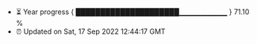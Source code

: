 - ⏳ Year progress { █████████████████████▁▁▁▁▁▁▁▁▁ } 71.10 %
- ⏰ Updated on Sat, 17 Sep 2022 12:44:17 GMT

